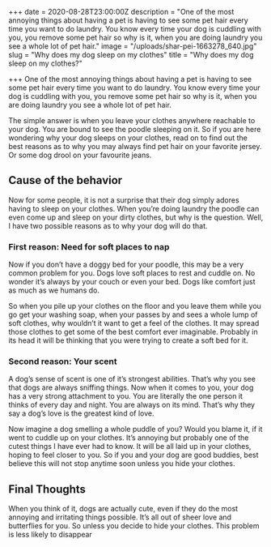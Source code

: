 +++
date = 2020-08-28T23:00:00Z
description = "One of the most annoying things about having a pet is having to see some pet hair every time you want to do laundry. You know every time your dog is cuddling with you, you remove some pet hair so why is it, when you are doing laundry you see a whole lot of pet hair."
image = "/uploads/shar-pei-1663278_640.jpg"
slug = "Why does my dog sleep on my clothes"
title = "Why does my dog sleep on my clothes?"

+++
One of the most annoying things about having a pet is having to see some pet hair every time you want to do laundry. You know every time your dog is cuddling with you, you remove some pet hair so why is it, when you are doing laundry you see a whole lot of pet hair.

The simple answer is when you leave your clothes anywhere reachable to your dog. You are bound to see the poodle sleeping on it. So if you are here wondering why your dog sleeps on your clothes, read on to find out the best reasons as to why you may always find pet hair on your favorite jersey. Or some dog drool on your favourite jeans.

## Cause of the behavior

Now for some people, it is not a surprise that their dog simply adores having to sleep on your clothes. When you’re doing laundry the poodle can even come up and sleep on your dirty clothes, but why is the question. Well, I have two possible reasons as to why your dog will do that.

### First reason: Need for soft places to nap

Now if you don’t have a doggy bed for your poodle, this may be a very common problem for you. Dogs love soft places to rest and cuddle on. No wonder it’s always by your couch or even your bed. Dogs like comfort just as much as we humans do.

So when you pile up your clothes on the floor and you leave them while you go get your washing soap, when your passes by and sees a whole lump of soft clothes, why wouldn’t it want to get a feel of the clothes. It may spread those clothes to get some of the best comfort ever imaginable. Probably in its head it will be thinking that you were trying to create a soft bed for it.

### Second reason: Your scent

A dog’s sense of scent is one of it’s strongest abilities. That’s why you see that dogs are always sniffing things. Now when it comes to you, your dog has a very strong attachment to you. You are literally the one person it thinks of every day and night. You are always on its mind. That’s why they say a dog’s love is the greatest kind of love.

Now imagine a dog smelling a whole puddle of you? Would you blame it, if it went to cuddle up on your clothes. It’s annoying but probably one of the cutest things I have ever had to know. It will be all laid up in your clothes, hoping to feel closer to you. So if you and your dog are good buddies, best believe this will not stop anytime soon unless you hide your clothes.

## Final Thoughts

When you think of it, dogs are actually cute, even if they do the most annoying and irritating things possible. It’s all out of sheer love and butterflies for you. So unless you decide to hide your clothes. This problem is less likely to disappear